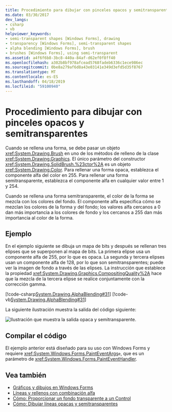 ```yaml
---
title: Procedimiento para dibujar con pinceles opacos y semitransparentes
ms.date: 03/30/2017
dev_langs:
- csharp
- vb
helpviewer_keywords:
- semi-transparent shapes [Windows Forms], drawing
- transparency [Windows Forms], semi-transparent shapes
- alpha blending [Windows Forms], brush
- brushes [Windows Forms], using semi-transparent
ms.assetid: a4f6f6b8-3bc8-440a-84af-d62ef0f8ff40
ms.openlocfilehash: a302b8bf978afcead5768fadeb6336c1ece986ec
ms.sourcegitcommit: 0be8a279af6d8a43e03141e349d3efd5d35f8767
ms.translationtype: MT
ms.contentlocale: es-ES
ms.lasthandoff: 04/18/2019
ms.locfileid: "59100940"
---
```

# <a name="how-to-draw-with-opaque-and-semitransparent-brushes"></a>Procedimiento para dibujar con pinceles opacos y semitransparentes
Cuando se rellena una forma, se debe pasar un objeto <xref:System.Drawing.Brush> en uno de los métodos de relleno de la clase <xref:System.Drawing.Graphics>. El único parámetro del constructor <xref:System.Drawing.SolidBrush.%23ctor%2A> es un objeto <xref:System.Drawing.Color>. Para rellenar una forma opaca, establezca el componente alfa del color en 255. Para rellenar una forma semitransparente, establezca el componente alfa en cualquier valor entre 1 y 254.  
  
 Cuando se rellena una forma semitransparente, el color de la forma se mezcla con los colores del fondo. El componente alfa especifica cómo se mezclan los colores de la forma y del fondo; los valores alfa cercanos a 0 dan más importancia a los colores de fondo y los cercanos a 255 dan más importancia al color de la forma.  
  
## <a name="example"></a>Ejemplo  
 En el ejemplo siguiente se dibuja un mapa de bits y después se rellenan tres elipses que se superponen al mapa de bits. La primera elipse usa un componente alfa de 255, por lo que es opaca. La segunda y tercera elipses usan un componente alfa de 128, por lo que son semitransparentes; puede ver la imagen de fondo a través de las elipses. La instrucción que establece la propiedad <xref:System.Drawing.Graphics.CompositingQuality%2A> hace que la mezcla de la tercera elipse se realice conjuntamente con la corrección gamma.  

 [!code-csharp[System.Drawing.AlphaBlending#31](~/samples/snippets/csharp/VS_Snippets_Winforms/System.Drawing.AlphaBlending/CS/Class1.cs#31)]
 [!code-vb[System.Drawing.AlphaBlending#31](~/samples/snippets/visualbasic/VS_Snippets_Winforms/System.Drawing.AlphaBlending/VB/Class1.vb#31)]  

 La siguiente ilustración muestra la salida del código siguiente: 
  
 ![Ilustración que muestra la salida opaca y semitransparente.](./media/how-to-draw-with-opaque-and-semitransparent-brushes/compositingquality-ellipse-semitransparent.png)  
  
## <a name="compiling-the-code"></a>Compilar el código  
 El ejemplo anterior está diseñado para su uso con Windows Forms y requiere <xref:System.Windows.Forms.PaintEventArgs>`e`, que es un parámetro de <xref:System.Windows.Forms.PaintEventHandler>.  
  
## <a name="see-also"></a>Vea también

- [Gráficos y dibujos en Windows Forms](graphics-and-drawing-in-windows-forms.md)
- [Líneas y rellenos con combinación alfa](alpha-blending-lines-and-fills.md)
- [Cómo: Proporcionar un fondo transparente a un Control](../controls/how-to-give-your-control-a-transparent-background.md)
- [Cómo: Dibujar líneas opacas y semitransparentes](how-to-draw-opaque-and-semitransparent-lines.md)
